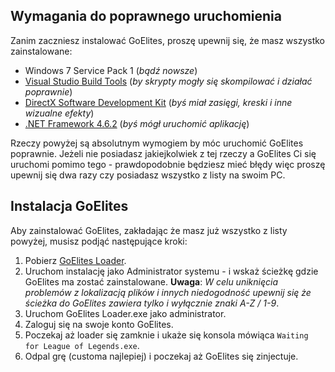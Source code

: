 ## Wymagania do poprawnego uruchomienia
Zanim zaczniesz instalować GoElites, proszę upewnij się, że masz wszystko zainstalowane:

- Windows 7 Service Pack 1 (*bądź nowsze*)
- [Visual Studio Build Tools](https://www.visualstudio.com/thank-you-downloading-visual-studio/?sku=BuildTools&rel=15#) (*by skrypty mogły się skompilować i działać poprawnie*)
- [DirectX Software Development Kit](https://www.microsoft.com/en-us/download/confirmation.aspx?id=6812) (*byś miał zasięgi, kreski i inne wizualne efekty*)
- [.NET Framework 4.6.2](https://download.microsoft.com/download/E/F/D/EFD52638-B804-4865-BB57-47F4B9C80269/NDP462-DevPack-KB3151934-ENU.exe) (*byś mógł uruchomić aplikację*)

Rzeczy powyżej są absolutnym wymogiem by móc uruchomić GoElites poprawnie. Jeżeli nie posiadasz jakiejkolwiek z tej rzeczy a GoElites Ci się uruchomi pomimo tego - prawdopodobnie będziesz mieć błędy więc proszę upewnij się dwa razy czy posiadasz wszystko z listy na swoim PC.

## Instalacja GoElites
Aby zainstalować GoElites, zakładając że masz już wszystko z listy powyżej, musisz podjąć następujące kroki:

1. Pobierz [GoElites Loader](https://goelites.net/index.php?/forum/17-download-goelites/).
2. Uruchom instalację jako Administrator systemu - i wskaż ścieżkę gdzie GoElites ma zostać zainstalowane.
**Uwaga**: *W celu uniknięcia problemów z lokalizacją plików i innych niedogodność upewnij się że ścieżka do GoElites zawiera tylko i wyłącznie znaki A-Z / 1-9*.
3. Uruchom GoElites Loader.exe jako administrator.
4. Zaloguj się na swoje konto GoElites.
5. Poczekaj aż loader się zamknie i ukaże się konsola mówiąca ``Waiting for League of Legends.exe``.
6. Odpal grę (customa najlepiej) i poczekaj aż GoElites się zinjectuje.